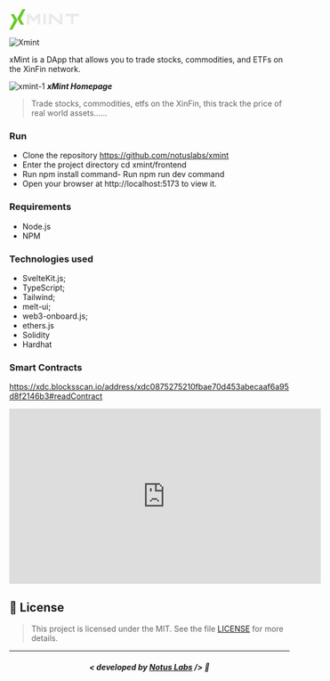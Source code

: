 <svg width="127" height="37" viewBox="0 0 127 37" fill="none" xmlns="http://www.w3.org/2000/svg">
<path d="M15.6083 14.1496L14.0001 16.7802L16.3207 20.5093L20.7092 28L26.3515 28L20.1998 17.505L28.9768 0L23.5696 4.72717e-07L15.6083 14.1496Z" fill="#66CB28"/>
<path d="M13.3685 22.8493L14.9767 20.2187L12.6561 16.4896L8.26761 8.9989H2.62526L8.77699 19.4939L0 36.9989H5.40726L13.3685 22.8493Z" fill="#66CB28"/>
<path d="M55.6643 27.187C55.6643 27.2703 55.6435 27.3432 55.6018 27.4057C55.5393 27.4682 55.4664 27.4995 55.3831 27.4995C54.5081 27.4995 53.206 27.4995 51.4768 27.4995C51.3935 27.4995 51.3206 27.4682 51.2581 27.4057C51.1956 27.3432 51.1643 27.2703 51.1643 27.187C51.1643 24.6453 51.1643 20.812 51.1643 15.687C51.1643 15.562 51.1018 15.4682 50.9768 15.4057C50.8518 15.364 50.7476 15.3953 50.6643 15.4995C49.7893 16.437 48.4664 17.864 46.6956 19.7807C46.0706 20.4474 45.1226 21.4682 43.8518 22.8432C43.7893 22.9057 43.7164 22.937 43.6331 22.937C43.5497 22.937 43.4768 22.9057 43.4143 22.8432C42.7893 22.1557 41.8414 21.1349 40.5706 19.7807C39.6956 18.8224 38.3831 17.3953 36.6331 15.4995C36.5497 15.4161 36.4456 15.3953 36.3206 15.437C36.1747 15.4786 36.1018 15.5724 36.1018 15.7182C36.1018 18.2599 36.1018 22.0828 36.1018 27.187C36.1018 27.2703 36.081 27.3432 36.0393 27.4057C35.9768 27.4682 35.9039 27.4995 35.8206 27.4995C34.9456 27.4995 33.6435 27.4995 31.9143 27.4995C31.831 27.4995 31.7581 27.4682 31.6956 27.4057C31.6331 27.3432 31.6018 27.2703 31.6018 27.187C31.6018 23.062 31.6018 16.864 31.6018 8.5932C31.6018 8.50987 31.6331 8.43695 31.6956 8.37445C31.7581 8.33278 31.831 8.31195 31.9143 8.31195C32.8101 8.31195 34.1539 8.31195 35.9456 8.31195C36.0081 8.31195 36.0497 8.31195 36.0706 8.31195C36.1122 8.33278 36.1435 8.36403 36.1643 8.4057C37.3726 9.69737 38.581 10.9995 39.7893 12.312C40.9976 13.6036 42.206 14.9057 43.4143 16.2182C43.4768 16.2807 43.5497 16.312 43.6331 16.312C43.7164 16.312 43.7893 16.2807 43.8518 16.2182C45.0601 14.9057 46.2685 13.6036 47.4768 12.312C48.6851 10.9995 49.8935 9.69737 51.1018 8.4057C51.1226 8.36403 51.1539 8.33278 51.1956 8.31195C51.2372 8.31195 51.2789 8.31195 51.3206 8.31195C52.2164 8.31195 53.5706 8.31195 55.3831 8.31195C55.4664 8.31195 55.5393 8.33278 55.6018 8.37445C55.6435 8.43695 55.6643 8.50987 55.6643 8.5932C55.6643 11.6974 55.6643 14.8015 55.6643 17.9057C55.6643 21.0099 55.6643 24.1036 55.6643 27.187ZM61.5781 27.4995C61.4947 27.4995 61.4218 27.4682 61.3593 27.4057C61.2968 27.3432 61.2656 27.2703 61.2656 27.187C61.2656 23.062 61.2656 16.864 61.2656 8.5932C61.2656 8.50987 61.2968 8.43695 61.3593 8.37445C61.4218 8.33278 61.4947 8.31195 61.5781 8.31195C62.4531 8.31195 63.7551 8.31195 65.4843 8.31195C65.5676 8.31195 65.6406 8.33278 65.7031 8.37445C65.7656 8.43695 65.7968 8.50987 65.7968 8.5932C65.7968 12.739 65.7968 18.937 65.7968 27.187C65.7968 27.2703 65.7656 27.3432 65.7031 27.4057C65.6406 27.4682 65.5676 27.4995 65.4843 27.4995C64.8385 27.4995 64.1926 27.4995 63.5468 27.4995C62.8801 27.4995 62.2239 27.4995 61.5781 27.4995ZM95.4293 27.187C95.4293 27.2703 95.4085 27.3432 95.3668 27.4057C95.3043 27.4682 95.2314 27.4995 95.1481 27.4995C94.2522 27.4995 92.8981 27.4995 91.0856 27.4995C91.0439 27.4995 91.0126 27.489 90.9918 27.4682C90.9501 27.4682 90.9189 27.4578 90.8981 27.437C87.6689 24.6036 82.8251 20.3745 76.3668 14.7495C76.2835 14.6661 76.1793 14.6453 76.0543 14.687C75.9293 14.7495 75.8668 14.8432 75.8668 14.9682C75.8668 17.6765 75.8668 21.7495 75.8668 27.187C75.8668 27.2703 75.846 27.3432 75.8043 27.4057C75.7418 27.4682 75.6689 27.4995 75.5856 27.4995C74.7106 27.4995 73.4085 27.4995 71.6793 27.4995C71.596 27.4995 71.5231 27.4682 71.4606 27.4057C71.3981 27.3432 71.3668 27.2703 71.3668 27.187C71.3668 23.062 71.3668 16.864 71.3668 8.5932C71.3668 8.50987 71.3981 8.43695 71.4606 8.37445C71.5231 8.33278 71.596 8.31195 71.6793 8.31195C72.5751 8.31195 73.9293 8.31195 75.7418 8.31195C75.7835 8.31195 75.8147 8.31195 75.8356 8.31195C75.8772 8.33278 75.9085 8.35362 75.9293 8.37445C78.346 10.4995 80.7626 12.614 83.1793 14.7182C85.596 16.8224 88.0126 18.937 90.4293 21.062C90.5335 21.1453 90.6481 21.1661 90.7731 21.1245C90.8772 21.062 90.9293 20.9682 90.9293 20.8432C90.9293 18.114 90.9293 14.0307 90.9293 8.5932C90.9293 8.50987 90.9606 8.43695 91.0231 8.37445C91.0856 8.33278 91.1585 8.31195 91.2418 8.31195C92.1168 8.31195 93.4189 8.31195 95.1481 8.31195C95.2314 8.31195 95.3043 8.33278 95.3668 8.37445C95.4085 8.43695 95.4293 8.50987 95.4293 8.5932C95.4293 11.6974 95.4293 14.8015 95.4293 17.9057C95.4293 21.0099 95.4293 24.1036 95.4293 27.187ZM125.093 12.4995C125.093 12.5828 125.072 12.6557 125.031 12.7182C124.968 12.7807 124.895 12.812 124.812 12.812C122.77 12.812 119.708 12.812 115.624 12.812C115.541 12.812 115.468 12.8328 115.406 12.8745C115.343 12.937 115.312 13.0099 115.312 13.0932C115.312 16.239 115.312 20.937 115.312 27.187C115.312 27.2703 115.291 27.3432 115.249 27.4057C115.187 27.4682 115.114 27.4995 115.031 27.4995C114.156 27.4995 112.853 27.4995 111.124 27.4995C111.041 27.4995 110.968 27.4682 110.906 27.4057C110.843 27.3432 110.812 27.2703 110.812 27.187C110.812 24.062 110.812 19.364 110.812 13.0932C110.812 13.0099 110.791 12.937 110.749 12.8745C110.687 12.8328 110.614 12.812 110.531 12.812C108.489 12.812 105.426 12.812 101.343 12.812C101.26 12.812 101.187 12.7807 101.124 12.7182C101.062 12.6557 101.031 12.5828 101.031 12.4995C101.031 11.6245 101.031 10.3224 101.031 8.5932C101.031 8.50987 101.062 8.43695 101.124 8.37445C101.187 8.33278 101.26 8.31195 101.343 8.31195C106.551 8.31195 114.374 8.31195 124.812 8.31195C124.895 8.31195 124.968 8.33278 125.031 8.37445C125.072 8.43695 125.093 8.50987 125.093 8.5932C125.093 9.23903 125.093 9.89528 125.093 10.562C125.093 11.2078 125.093 11.8536 125.093 12.4995Z" fill="#EAEAEA"/>
</svg>

![Xmint](https://github.com/notuslabs/xmint/assets/35041924/98ffb493-4a6e-4921-8540-b26aebdb964b)

xMint is a DApp that allows you to trade stocks, commodities, and ETFs on the XinFin network.

![xmint-1](https://github.com/notuslabs/xmint/assets/35041924/df3f365e-2be4-4c7a-b294-cfe9e3a74f89)
***xMint Homepage***


> Trade stocks, commodities, etfs on the XinFin, this track the price of real world assets......

### Run
 - Clone the repository https://github.com/notuslabs/xmint
 - Enter the project directory cd xmint/frontend
 - Run npm install command- Run npm run dev command
 - Open your browser at http://localhost:5173 to view it.


### Requirements
 - Node.js
 - NPM


### Technologies used
- SvelteKit.js;
- TypeScript;
- Tailwind;
- melt-ui;
- web3-onboard.js;
- ethers.js
- Solidity
- Hardhat

### Smart Contracts

https://xdc.blocksscan.io/address/xdc0875275210fbae70d453abecaaf6a95d8f2146b3#readContract


<iframe width="560" height="315" src="https://www.youtube.com/embed/h3WLEkcWuAY" title="YouTube video player" frameborder="0" allow="accelerometer; autoplay; clipboard-write; encrypted-media; gyroscope; picture-in-picture; web-share" allowfullscreen></iframe>


## 📜 License

> This project is licensed under the MIT. See the file [LICENSE](https://github.com/jonyreis/vuttr/blob/main/LICENSE.md) for more details.

---

##### <p align="center"> <strong> < developed by <a href="https://notuslabs.xyz/">Notus Labs</a> /> </strong> 👋
